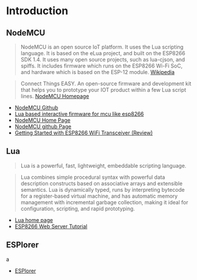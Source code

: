 Introduction
==

## NodeMCU

> NodeMCU is an open source IoT platform. It uses the Lua scripting language. It is based on the eLua project, and built on the ESP8266 SDK 1.4. It uses many open source projects, such as lua-cjson, and spiffs. It includes firmware which runs on the ESP8266 Wi-Fi SoC, and hardware which is based on the ESP-12 module. [Wikipedia](https://en.wikipedia.org/wiki/NodeMCU)

> Connect Things EASY. An open-source firmware and development kit that helps you to prototype your IOT product within a few Lua script lines. [NodeMCU Homepage](http://nodemcu.com/index_en.html)

- [NodeMCU Github](https://github.com/nodemcu/)
- [Lua based interactive firmware for mcu like esp8266](https://github.com/nodemcu/nodemcu-firmware)
- [NodeMCU Home Page](http://nodemcu.com/index_en.html)
- [NodeMCU github Page](https://github.com/nodemcu)
- [Getting Started with ESP8266 WiFi Transceiver (Review)](http://randomnerdtutorials.com/getting-started-with-esp8266-wifi-transceiver-review/)

## Lua

> Lua is a powerful, fast, lightweight, embeddable scripting language.

> Lua combines simple procedural syntax with powerful data description constructs based on associative arrays and extensible semantics. Lua is dynamically typed, runs by interpreting bytecode for a register-based virtual machine, and has automatic memory management with incremental garbage collection, making it ideal for configuration, scripting, and rapid prototyping.

- [Lua home page](http://www.lua.org/)
- [ESP8266 Web Server Tutorial](http://randomnerdtutorials.com/esp8266-web-server/)


## ESPlorer
a
- [ESPlorer](http://esp8266.ru/esplorer-latest/?f=ESPlorer.zip)



